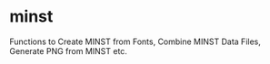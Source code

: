 # minst
Functions to Create MINST from Fonts, Combine MINST Data Files, Generate PNG from MINST etc.
